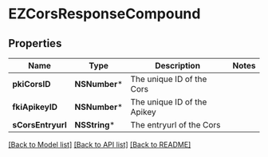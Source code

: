 # EZCorsResponseCompound

## Properties
Name | Type | Description | Notes
------------ | ------------- | ------------- | -------------
**pkiCorsID** | **NSNumber*** | The unique ID of the Cors | 
**fkiApikeyID** | **NSNumber*** | The unique ID of the Apikey | 
**sCorsEntryurl** | **NSString*** | The entryurl of the Cors | 

[[Back to Model list]](../README.md#documentation-for-models) [[Back to API list]](../README.md#documentation-for-api-endpoints) [[Back to README]](../README.md)


